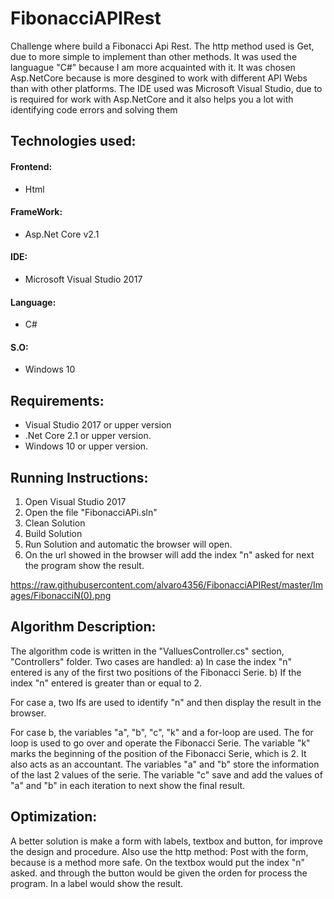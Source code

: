 # FibonacciAPIRest
Challenge where build a Fibonacci Api Rest. The http method used is Get, due to more simple to implement than other methods. 
It was used the languague "C#" because I am more acquainted with it.
It was chosen Asp.NetCore because is more desgined to work with different API Webs than
with other platforms. The IDE used was Microsoft Visual Studio, due to is required
for work with Asp.NetCore and it also helps you a lot with identifying code errors and solving them

## Technologies used:
#### Frontend:
- Html
#### FrameWork: 
- Asp.Net Core v2.1
#### IDE:
- Microsoft Visual Studio 2017 
#### Language:
- C#
#### S.O:
- Windows 10

## Requirements: 
 -  Visual Studio 2017 or upper version
 -  .Net Core 2.1 or upper version.
 -  Windows 10 or upper version.

## Running Instructions:
1. Open Visual Studio 2017
2. Open the file "FibonacciAPi.sln"
3. Clean Solution
4. Build Solution 
5. Run Solution and automatic the browser will open.
6. On the url showed in the browser will add the index "n" asked
   for next the program show the result.  

https://raw.githubusercontent.com/alvaro4356/FibonacciAPIRest/master/Images/FibonacciN(0).png


## Algorithm Description:
The algorithm code is written in the "ValluesController.cs" section, "Controllers" folder.
Two cases are handled:
a) In case the index "n" entered is any of the first two positions of the Fibonacci Serie.
b) If the index "n" entered is greater than or equal to 2.

For case a, two Ifs are used to identify "n"
and then display the result in the browser.

For case b, the variables "a", "b", "c", "k" and a for-loop are used.
The for loop is used to go over and operate the Fibonacci Serie.
The variable "k" marks the beginning of the position of the Fibonacci Serie, which is 2. It also acts
as an accountant.
The variables "a" and "b" store the information of the last 2 values of the serie.
The variable "c" save and add the values of "a" and  "b" in each iteration to next show the final result.


## Optimization:
A better solution is make a form with labels, textbox and button, for 
improve the design and procedure. Also use the http method: Post  with 
the form,  because is a method more safe. On the textbox would put the index "n" asked. 
and through the button would be given the orden for process the program. In a label would 
show the result.


